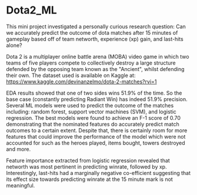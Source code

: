 # Dota2_ML
This mini project investigated a personally curious research question: Can we accurately predict the outcome of dota matches after 15 minutes of gameplay based off of team networth, experience (xp) gain, and last-hits alone? 

Dota 2 is a multiplayer online battle arena (MOBA) video game in which two teams of five players compete to collectively destroy a large structure defended by the opposing team known as the "Ancient", whilst defending their own. The dataset used is available on Kaggle at: https://www.kaggle.com/devinanzelmo/dota-2-matches?rvi=1

EDA results showed that one of two sides wins 51.9% of the time. So the base case (constantly predicting Radiant Win) has indeed 51.9% precision. Several ML models were used to predict the outcome of the matches including: random forest, support vector machines (SVM), and logistic regression. The best models were found to achieve an F-1 score of 0.70 demonstrating that the nominated features do accurately predict match outcomes to a certain extent. Despite that, there is certainly room for more features that could improve the performance of the model which were not accounted for such as the heroes played, items bought, towers destroyed and more. 

Feature importance extracted from logistic regression revealed that networth was most pertinent in predicting winrate, followed by xp. Interestingly, last-hits had a marginally negative co-efficient suggesting that its effect size towards predicting winrate at the 15 minute mark is not meaningful.
